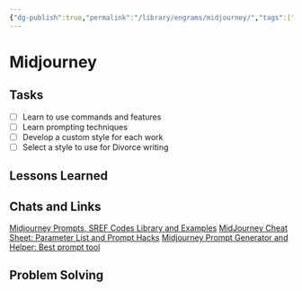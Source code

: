 ```yaml
---
{"dg-publish":true,"permalink":"/library/engrams/midjourney/","tags":["Effort/Publishing"]}
---
```


# Midjourney

## Tasks
- [ ] Learn to use commands and features
- [ ] Learn prompting techniques
- [ ] Develop a custom style for each work
- [ ] Select a style to use for Divorce writing

## Lessons Learned

## Chats and Links
[Midjourney Prompts, SREF Codes Library and Examples](https://midjourneysref.com/)
[MidJourney Cheat Sheet: Parameter List and Prompt Hacks](https://midjourneysref.com/guide/Midjourney-Parameter-list-and-Examples-A-Comprehensive-Cheat-Sheet)
[Midjourney Prompt Generator and Helper: Best prompt tool](https://midjourneysref.com/midjourney-prompt-helper)

## Problem Solving
